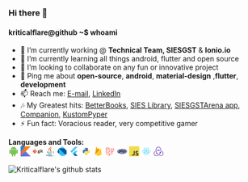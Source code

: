 ### Hi there 👋

 #### kriticalflare@github ~$ whoami

- 🔭 I’m currently working @ **Technical Team, SIESGST** & **Ionio.io**
- 🌱 I’m currently learning all things android, flutter and open source
- 👯 I’m looking to collaborate on any fun or innovative project
- 💬 Ping me about **open-source**, **android**, **material-design** ,**flutter**, **development**
- 📫 Reach me: [E-mail](krithiksuvarna@gmail.com), [LinkedIn](https://www.linkedin.com/in/krithik-suvarna-8b9b721a3/)
- 🎶 My Greatest hits: [BetterBooks](https://play.google.com/store/apps/details?id=io.ionio.betterbooks), [SIES Library](https://github.com/kriticalflare/SIES-Library), [SIESGSTArena app](https://github.com/kriticalflare/SIESGSTarena-android-app), [Companion](https://play.google.com/store/apps/details?id=in.edu.siesgst.companion), [KustomPyper](https://github.com/kriticalflare/KustomPyper)
- ⚡ Fun fact: Voracious reader, very competitive gamer


**Languages and Tools:**  
<code><img height="20" src="https://raw.githubusercontent.com/github/explore/80688e429a7d4ef2fca1e82350fe8e3517d3494d/topics/android/android.png"></code>
<code><img height="20" src="https://raw.githubusercontent.com/github/explore/80688e429a7d4ef2fca1e82350fe8e3517d3494d/topics/kotlin/kotlin.png"></code>
<code><img height="20" src="https://raw.githubusercontent.com/github/explore/80688e429a7d4ef2fca1e82350fe8e3517d3494d/topics/git/git.png"></code>
<code><img height="20" src="https://raw.githubusercontent.com/github/explore/80688e429a7d4ef2fca1e82350fe8e3517d3494d/topics/java/java.png"></code>
<code><img height="20" src="https://raw.githubusercontent.com/github/explore/80688e429a7d4ef2fca1e82350fe8e3517d3494d/topics/dart/dart.png"></code>
<code><img height="20" src="https://raw.githubusercontent.com/github/explore/cebd63002168a05a6a642f309227eefeccd92950/topics/flutter/flutter.png"></code>
<code><img height="20" src="https://raw.githubusercontent.com/github/explore/80688e429a7d4ef2fca1e82350fe8e3517d3494d/topics/python/python.png"></code>
<code><img height="20" src="https://raw.githubusercontent.com/github/explore/80688e429a7d4ef2fca1e82350fe8e3517d3494d/topics/firebase/firebase.png"></code>
<code><img height="20" src="https://raw.githubusercontent.com/github/explore/56a826d05cf762b2b50ecbe7d492a839b04f3fbf/topics/laravel/laravel.png"></code>
<code><img height="20" src="https://raw.githubusercontent.com/github/explore/ccc16358ac4530c6a69b1b80c7223cd2744dea83/topics/php/php.png"></code>
<code><img height="20" src="https://raw.githubusercontent.com/github/explore/80688e429a7d4ef2fca1e82350fe8e3517d3494d/topics/javascript/javascript.png"></code>
<code><img height="20" src="https://raw.githubusercontent.com/github/explore/80688e429a7d4ef2fca1e82350fe8e3517d3494d/topics/react/react.png"></code>
<code><img height="20" src="https://raw.githubusercontent.com/github/explore/80688e429a7d4ef2fca1e82350fe8e3517d3494d/topics/redux/redux.png"></code>

![Kriticalflare's github stats](https://github-readme-stats.vercel.app/api?username=kriticalflare&show_icons=true&hide_rank=true)
